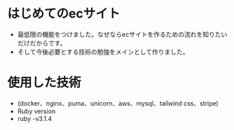 # はじめてのecサイト
* 最低限の機能をつけました。なぜならecサイトを作るための流れを知りたいだけだからです。
* そして今後必要とする技術の勉強をメインとして作りました。
# 使用した技術
* (docker、nginx、puma、unicorn、aws、mysql、tailwind css、stripe)
* Ruby version
* ruby  -v3.1.4


